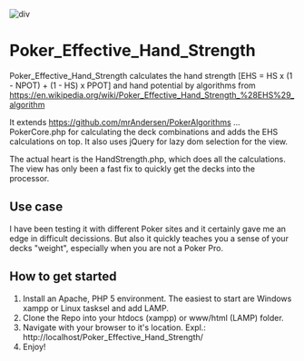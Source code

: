 ![div](https://raw.github.com/Weedshaker/Poker_Effective_Hand_Strength/master/img/screenShot4_20150604.jpg)

# Poker_Effective_Hand_Strength

Poker_Effective_Hand_Strength calculates the hand strength [EHS = HS x (1 - NPOT) + (1 - HS) x PPOT] and hand potential by algorithms from https://en.wikipedia.org/wiki/Poker_Effective_Hand_Strength_%28EHS%29_algorithm

It extends https://github.com/mrAndersen/PokerAlgorithms ... PokerCore.php for calculating the deck combinations and adds the EHS calculations on top. It also uses jQuery for lazy dom selection for the view.

The actual heart is the HandStrength.php, which does all the calculations. The view has only been a fast fix to quickly get the decks into the processor.

## Use case

I have been testing it with different Poker sites and it certainly gave me an edge in difficult decissions. But also it quickly teaches you a sense of your decks "weight", especially when you are not a Poker Pro.

## How to get started

1. Install an Apache, PHP 5 environment. The easiest to start are Windows xampp or Linux tasksel and add LAMP.
2. Clone the Repo into your htdocs (xampp) or www/html (LAMP) folder.
3. Navigate with your browser to it's location. Expl.: http://localhost/Poker_Effective_Hand_Strength/
4. Enjoy!
